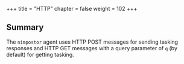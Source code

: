 +++
title = "HTTP"
chapter = false
weight = 102
+++

## Summary


The `nimpostor` agent uses HTTP POST messages for sending tasking responses and HTTP GET messages with a query parameter of `q` (by default) for getting tasking.
